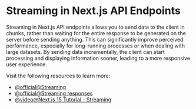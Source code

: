 # Streaming in Next.js API Endpoints

Streaming in Next.js API endpoints allows you to send data to the client in chunks, rather than waiting for the entire response to be generated on the server before sending anything. This can significantly improve perceived performance, especially for long-running processes or when dealing with large datasets. By sending data incrementally, the client can start processing and displaying information sooner, leading to a more responsive user experience.

Visit the following resources to learn more:

- [@official@Streaming](https://nextjs.org/docs/app/api-reference/file-conventions/route#streaming)
- [@official@Streaming responses](https://nextjs.org/docs/pages/building-your-application/routing/api-routes#streaming-responses)
- [@video@Next.js 15 Tutorial - Streaming](https://www.youtube.com/watch?v=oSf1gUDGJOA)